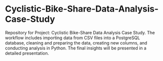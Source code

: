 # Cyclistic-Bike-Share-Data-Analysis-Case-Study
Repository for Project: Cyclistic Bike-Share Data Analysis Case Study. The workflow includes importing data from CSV files into a PostgreSQL database, cleaning and preparing the data, creating new columns, and conducting analysis in Python. The final insights will be presented in a detailed presentation.
